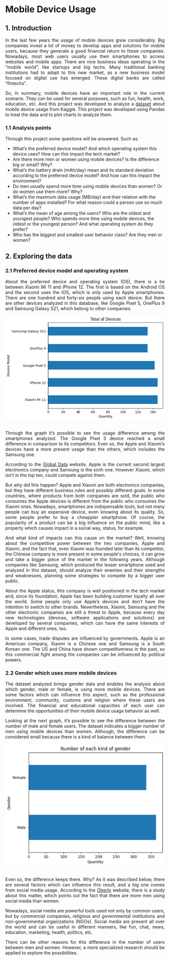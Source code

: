 # Mobile Device Usage

## 1. Introduction

<p align='justify'>In the last few years the usage of mobile devices grew considerably. Big companies invest a lot of money to develop apps and solutions for mobile users, because they generate a good financial return to these companies. Nowadays, most web users usually use their smartphones to access websites and mobile apps. There are nice business ideas operating in the “mobile world”, like startups and big techs. Many traditional banking institutions had to adapt to this new market, as a new business model focused on digital use has emerged. These digital banks are called “fintechs”.</p>

<p align='justify'>So, in summary, mobile devices have an important role in the current scenario. They can be used for several purposes, such as fun, health, work, education, etc. And this project was developed to analyze a <a href="https://www.kaggle.com/datasets/valakhorasani/mobile-device-usage-and-user-behavior-dataset" target="_blank" rel="noopener noreferrer">dataset</a> about mobile device usage from Kaggle. This project was developed using Pandas to treat the data and to plot charts to analyze them.</p>

### 1.1 Analysis points

<p align='justify'>Through this project some questions will be answered. Such as:</p>

<ul>
  <li>What’s the preferred device model? And which operating system this device uses? How can this impact the tech market?</li>
  <li>Are there more men or women using mobile devices? Is the difference big or small? Why?</li>
  <li>What’s the battery drain (mAh/day) mean and its standard deviation according to the preferred device model? And how can this impact the environment?</li>
  <li>Do men usually spend more time using mobile devices than women? Or do women use them more? Why?</li>
  <li>What’s the maximum data usage (MB/day) and their relation with the number of apps installed? For what reason could a person use so much data per day?</li>
  <li>What’s the mean of age among the users? Who are the oldest and youngest people? Who spends more time using mobile devices, the oldest or the youngest person? And what operating system do they prefer?</li>
  <li>Who has the biggest and smallest user behavior class? Are they men or women?</li>
</ul>

## 2. Exploring the data

### 2.1 Preferred device model and operating system

<p align='justify'>About the preferred device and operating system (OS), there is a tie between Xiaomi Mi 11 and iPhone 12. The first is based on the Android OS and the second uses the IOS, which is only used by Apple smartphones. There are one hundred and forty-six people using each device. But there are other devices analyzed in this database, like Google Pixel 5, OnePlus 9 and Samsung Galaxy S21, which belong to other companies.</p>

<div align="center">
  <img src="assets/charts/total_of_devices.png" alt="Total of Devices chart"/>
</div>
<br>

<p align='justify'>Through the graph it’s possible to see the usage difference among the smartphones analyzed. The Google Pixel 5 device reached a small difference in comparison to its competitors. Even so, the Apple and Xiaomi’s devices have a more present usage than the others, which includes the Samsung one.</p>

<p align='justify'>According to the <a href="https://www.globaldata.com/companies/top-companies-by-sector/technology-media-and-telecom/global-consumer-electronics-companies-by-market-cap/#:~:text=The%20United%20States%2Dbased%20Apple,increase%20of%207.8%25%20over%20FY2021." target="_blank" rel="noopener noreferrer">Global Data</a> website, Apple is the current second largest electronics company and Samsung is the sixth one. However Xiaomi, which isn’t in the top ten, could compete against them.
</p>

<p align='justify'>But why did this happen? Apple and Xiaomi are both electronics companies, but they have different business rules and possibly different goals. In some countries, where products from both companies are sold, the public who consumes the Apple devices is different from the public who consumes the Xiaomi ones. Nowadays, smartphones are indispensable tools, but not many people can buy an expensive device, even knowing about its quality. So, some people prefer to buy a cheappier smartphone. Of course, the popularity of a product can be a big influence on the public mind, like a property which causes impact in a social way, status, for example.</p>

<p align='justify'>And what kind of impacts can this cause on the market? Well, knowing about the competitive power between the two companies, Apple and Xiaomi, and the fact that, even Xiaomi was founded later than its competitor, the Chinese company is more present in some people's choices, it can grow and take a bigger piece of the market in the following years. Although companies like Samsung, which produced the lesser smartphone used and analyzed in this dataset, should analyze their enemies and their strengths and weaknesses, planning some strategies to compete by a bigger user public.</p>

<p align='justify'>About the Apple status, this company is well positioned in the tech market and, since its foundation, Apple has been building customer loyalty all over the world. Some people only use Apple’s devices and don’t have the intention to switch to other brands. Nevertheless, Xiaomi, Samsung and the other electronic companies are still a threat to Apple, because every day new technologies (devices, software applications and solutions) are developed by several companies, which can have the same interests of Apple and different ones, too.</p>

<p align='justify'>In some cases, trade disputes are influenced by governments. Apple is an American company, Xiaomi is a Chinese one and Samsung is a South Korean one. The US and China have shown competitiveness in the past, so this commercial fight among the companies can be influenced by political powers.</p>

### 2.2 Gender which uses more mobile devices

<p align='justify'>The dataset analyzed brings gender data and enables the analysis about which gender, male or female, is using more mobile devices. There are some factors which can influence this aspect, such as the professional environment, community, customs and religion where these users are involved. The financial and educational capacities of each user can determine the opportunities of their mobile device usage behavior as well.</p>

<p align='justify'>Looking at the next graph, it’s possible to see the difference between the number of male and female users. The dataset indicates a bigger number of men using mobile devices than women. Although, the difference can be considered small because there is a kind of balance between them.</p>

<div align="center">
  <img src="assets/charts/gender_number.png" alt="Gender Number chart"/>
</div>
<br>

<p align='justify'>Even so, the difference keeps there. Why? As it was described below, there are several factors which can influence this result, and a big one comes from social media usage. According to the <a href="https://www.oberlo.com/statistics/social-media-usage-by-gender" target="_blank" rel="noopener noreferrer">Oberlo</a> website, there is a study about this matter, which points out the fact that there are more men using social media than women.</p>

<p align='justify'>Nowadays, social media are powerful tools used not only by common users, but by commercial companies, religious and governmental institutions and non-governmental organizations (NGOs). Social media are present all over the world and can be useful in different manners, like fun, chat, news, education, marketing, health, politics, etc.</p>

<p align='justify'>There can be other reasons for this difference in the number of users between men and women. However, a more specialized research should be applied to explore the possibilities.</p>
